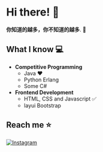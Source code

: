 <!--
**CODINGLFQ/CODINGLFQ** is a ✨ _special_ ✨ repository because its `README.md` (this file) appears on your GitHub profile.

Here are some ideas to get you started:

- 🔭 I’m currently working on ...
- 🌱 I’m currently learning ...
- 👯 I’m looking to collaborate on ...
- 🤔 I’m looking for help with ...
- 💬 Ask me about ...
- 📫 How to reach me: ...
- 😄 Pronouns: ...
- ⚡ Fun fact: ...
## :mortar_board:
-->

# Hi there! 👋

**你知道的越多，你不知道的越多**. 🧠

## What I know :computer:
- **Competitive Programming**
	- Java ❤️
	- Python Erlang
	- Some C#
- **Frontend Development**
	- HTML, CSS and Javascript :white_check_mark:
   	- layui Bootstrap

## Reach me ⭐️
[![Instagram](https://img.shields.io/badge/-@reallfq-red?style=flat-square&logo=instagram&logoColor=white&link=https://www.instagram.com/reallfq/)](https://www.instagram.com/reallfq/)

